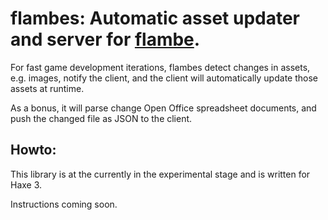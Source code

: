 [haxe]: http://http://haxe.org
[flambe]:http://lib.haxe.org/p/flambe
[wafl]:https://github.com/aduros/flambe/wiki/Wafl
[nodejs]:http://nodejs.org/

# flambes: Automatic asset updater and server for [flambe][flambe].

For fast game development iterations, flambes detect changes in assets, e.g. images, notify the client, and the client will automatically update those assets at runtime.

As a bonus, it will parse change Open Office spreadsheet documents, and push the changed file as JSON to the client.  


## Howto:

This library is at the currently in the experimental stage and is written for Haxe 3.

Instructions coming soon.


